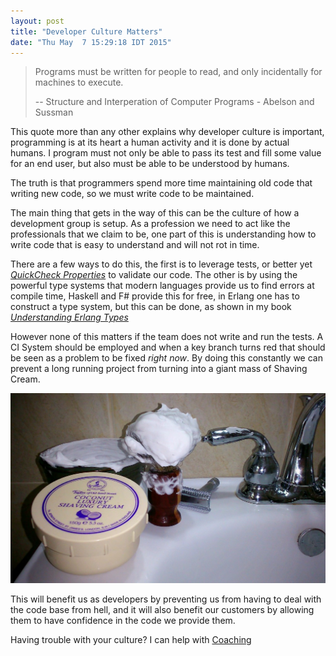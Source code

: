 ```yaml
---
layout: post
title: "Developer Culture Matters"
date: "Thu May  7 15:29:18 IDT 2015"
---
```


> Programs must be written for people to read,
> and only incidentally for machines to execute.
>
> -- Structure and Interperation of Computer Programs - Abelson and Sussman

This quote more than any other explains why developer culture is
important, programming is at its heart a human activity and it is done
by actual humans. I program must not only be able to pass its test and
fill some value for an end user, but also must be able to be
understood by humans.

The truth is that programmers spend more time maintaining old code
that writing new code, so we must write code to be maintained.

The main thing that gets in the way of this can be the culture of how
a development group is setup. As a profession we need to act like the
professionals that we claim to be, one part of this is understanding
how to write code that is easy to understand and will not rot in time.

There are a few ways to do this, the first is to leverage tests, or
better yet
*[QuickCheck Properties](http://zachkessin.com/books/erlang_quickcheck)*
to validate our code. The other is by using the powerful type systems
that modern languages provide us to find errors at compile time,
Haskell and F# provide this for free, in Erlang one has to construct a
type system, but this can be done, as shown in my book  *[Understanding Erlang Types](http://zachkessin.com/books/erlang_types/)*

However none of this matters if the team does not write and run the
tests. A CI System should be employed and when a key branch turns red
that should be seen as a problem to be fixed *right now*. By doing
this constantly we can prevent a long running project from turning
into a giant mass of Shaving Cream. 

![Shaving Cream](/images/shaving_cream.jpg)

This will benefit us as developers by preventing us from having to
deal with the code base from hell, and it will also benefit our
customers by allowing them to have confidence in the code we provide
them.

Having trouble with your culture? I can help with [Coaching](/coaching.html)
